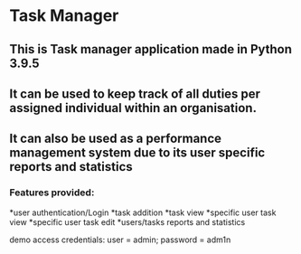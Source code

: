 # Task Manager
## This is Task manager application made in Python 3.9.5
## It can be used to keep track of all duties per assigned individual within an organisation.
## It can also be used as a performance management system due to its user specific reports and statistics

### Features provided:
*user authentication/Login
*task addition
*task view
*specific user task view
*specific user task edit
*users/tasks reports and statistics

demo access credentials: user = admin; password = adm1n
